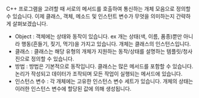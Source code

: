 
C++ 프로그램을 고려할 때 서로의 메서드를 호출하여 통신하는 개체 모음으로 정의할 수 있습니다. 이제 클래스, 객체, 메소드 및 인스턴트 변수가 무엇을 의미하는지 간략하게 살펴보겠습니다.

- Object : 객체에는 상태와 동작이 있습니다. ex 개는 상태(색, 이름, 품종)뿐만 아니라 행동(흔들기, 짖기, 먹기)을 가지고 있습니다. 개체는 클래스의 인스턴스입니다.
- 클래스 : 클래스는 해당 유형의 개체가 지원하는 동작/상태를 설명하는 템플릿/청사진으로 정의할 수 있습니다.
- 방법 : 방법은 기본적으로 동작입니다. 클래스는 많은 메서드를 포함할 수 있습니다. 논리가 작성되고 데이터가 조작되며 모든 작업이 실행되는 메서드에 있습니다.
- 인스턴스 변수 : 각 개체에는 고유한 인스턴스 변수 세트가 있습니다. 개체의 상태는 이러한 인스턴스 변수에 할당된 값에 의해 생성됩니다.

